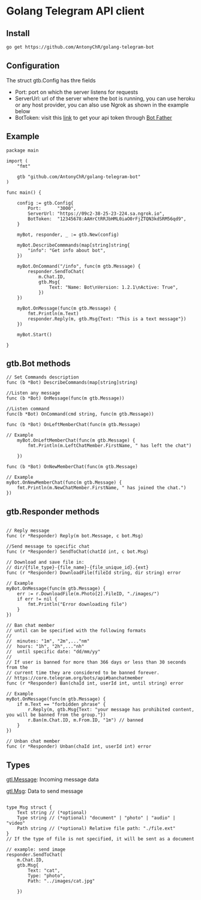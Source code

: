 # Golang Telegram API client

## Install 
```bash
go get https://github.com/AntonyChR/golang-telegram-bot
```

## Configuration

The struct gtb.Config has thre fields
- Port: port on which the server listens for requests
- ServerUrl: url of the server where the bot is running, you can use heroku or any host provider, you can also use Ngrok as shown in the example below
- BotToken:  visit this [link](https://core.telegram.org/bots/tutorial#obtain-your-bot-token) to get your api token through [Bot Father](https://t.me/botfather)

## Example

```golang
package main

import (
	"fmt"

	gtb "github.com/AntonyChR/golang-telegram-bot"
)

func main() {

	config := gtb.Config{
		Port:      "3000",
		ServerUrl: "https://09c2-38-25-23-224.sa.ngrok.io",
		BotToken:  "12345678:AAHrCtRRJbHML0iaO0rFjZTQN3kdSRM56qd9",
	}

	myBot, responder, _ := gtb.New(config)

	myBot.DescribeCommmands(map[string]string{
		"info": "Get info about bot",
	})

	myBot.OnCommand("/info", func(m gtb.Message) {
		responder.SendToChat(
			m.Chat.ID,
			gtb.Msg{
				Text: "Name: Bot\nVersion: 1.2.1\nActive: True",
			})
	})

	myBot.OnMessage(func(m gtb.Message) {
		fmt.Println(m.Text)
		responder.Reply(m, gtb.Msg{Text: "This is a text message"})
	})

	myBot.Start()

}

```

## gtb.Bot methods


```golang
// Set Commands description
func (b *Bot) DescribeCommands(map[string]string)

//Listen any message
func (b *Bot) OnMessage(func(m gtb.Message))

//Listen command
func(b *Bot) OnCommand(cmd string, func(m gtb.Message))

func (b *Bot) OnLeftMemberChat(func(m gtb.Message)

// Example
	myBot.OnLeftMemberChat(func(m gtb.Message) {
		fmt.Println(m.LeftChatMember.FirstName, " has left the chat")

	})

func (b *Bot) OnNewMemberChat(func(m gtb.Message)

// Example
myBot.OnNewMemberChat(func(m gtb.Message) {
	fmt.Println(m.NewChatMember.FirstName, " has joined the chat.")
})
```
## gtb.Responder methods


```golang

// Reply message
func (r *Responder) Reply(m bot.Message, c bot.Msg)

//Send message to specific chat
func (r *Responder) SendToChat(chatId int, c bot.Msg)

// Download and save file in:
// dir/{file_type}-{file_name}-{file_unique_id}.{ext}
func (r *Responder) DownloadFile(fileId string, dir string) error

// Example
myBot.OnMessage(func(m gtb.Message) {
	err := r.DownloadFile(m.Photo[2].FileID, "./images/")
	if err != nil {
		fmt.Println("Error downloading file")
	}
})

// Ban chat member
// until can be specified with the following formats
//
//	minutes: "1m", "2m",..."nm"
//	hours: "1h", "2h",..."nh"
//	until specific date: "dd/mm/yy"
//
// If user is banned for more than 366 days or less than 30 seconds from the
// current time they are considered to be banned forever.
// https://core.telegram.org/bots/api#banchatmember
func (r *Responder) Ban(chaId int, userId int, until string) error

// Example
myBot.OnMessage(func(m gtb.Message) {
	if m.Text == "forbidden phrase" {
		r.Reply(m, gtb.Msg{Text: "your message has prohibited content, you will be banned from the group."})
		r.Ban(m.Chat.ID, m.From.ID, "1m") // banned
	}
})

// Unban chat member
func (r *Responder) Unban(chaId int, userId int) error
```

## Types

[gtl.Message](https://github.com/AntonyChR/golang-telegram-bot/blob/main/entities.go#L10): Incoming message data

[gtl.Msg](https://github.com/AntonyChR/golang-telegram-bot/blob/main/Responder.go#L7): Data to send message
```golang

type Msg struct {
	Text string // (*optional)
	Type string // (*optional) "document" | "photo" | "audio" | "video"
	Path string // (*optional) Relative file path: "./file.ext"
}
// If the type of file is not specified, it will be sent as a document

// example: send image
responder.SendToChat(
    m.Chat.ID,
    gtb.Msg{
        Text: "cat",
        Type: "photo",
        Path: "../images/cat.jpg"

    })

```
